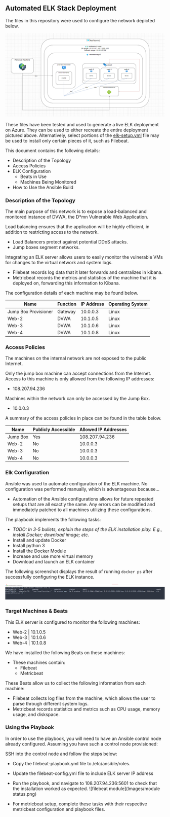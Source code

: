 ## Automated ELK Stack Deployment

The files in this repository were used to configure the network depicted below.

![TODO: Update the path with the name of your diagram](Images/diagram_filename.png)

These files have been tested and used to generate a live ELK deployment on Azure. They can be used to either recreate the entire deployment pictured above. Alternatively, select portions of the [elk-setup.yml](Files/elk-setup.yml) file may be used to install only certain pieces of it, such as Filebeat.


This document contains the following details:
- Description of the Topology
- Access Policies
- ELK Configuration
  - Beats in Use
  - Machines Being Monitored
- How to Use the Ansible Build


### Description of the Topology

The main purpose of this network is to expose a load-balanced and monitored instance of DVWA, the D*mn Vulnerable Web Application.

Load balancing ensures that the application will be highly efficient, in addition to restricting access to the network.
- Load Balancers protect against potential DDoS attacks.
- Jump boxes segment networks.

Integrating an ELK server allows users to easily monitor the vulnerable VMs for changes to the virtual network and system logs.
- Filebeat records log data that it later forwards and centralizes in kibana.
- Metricbeat records the metrics and statistics of the machine that it is deployed on, forwarding this information to Kibana.

The configuration details of each machine may be found below.

| Name                 | Function | IP Address | Operating System |
|----------------------|----------|------------|------------------|
| Jump Box Provisioner | Gateway  | 10.0.0.3   | Linux            |
| Web-2                | DVWA     | 10.1.0.5   | Linux            |
| Web-3                | DVWA     | 10.1.0.6   | Linux            |
| Web-4                | DVWA     | 10.1.0.8   | Linux            |

### Access Policies

The machines on the internal network are not exposed to the public Internet. 

Only the jump box machine can accept connections from the Internet. Access to this machine is only allowed from the following IP addresses:
- 108.207.94.236

Machines within the network can only be accessed by the Jump Box.
- 10.0.0.3

A summary of the access policies in place can be found in the table below.

| Name     | Publicly Accessible | Allowed IP Addresses |
|----------|---------------------|----------------------|
| Jump Box | Yes                 | 108.207.94.236       |
| Web-2    | No                  | 10.0.0.3             |
| Web-3    | No                  | 10.0.0.3             |
| Web-4    | No                  | 10.0.0.3             |

### Elk Configuration

Ansible was used to automate configuration of the ELK machine. No configuration was performed manually, which is advantageous because...
- Automation of the Ansible configurations allows for future repeated setups that are all exactly the same. Any errors can be modified and immediately patched to all machines utilizing these configurations.

The playbook implements the following tasks:
- _TODO: In 3-5 bullets, explain the steps of the ELK installation play. E.g., install Docker; download image; etc._
- Install and update Docker
- Install python 3
- Install the Docker Module
- Increase and use more virtual memory
- Download and launch an ELK container

The following screenshot displays the result of running `docker ps` after successfully configuring the ELK instance.

![Docker ps output](Images/elk_running-screenshot.png)

### Target Machines & Beats
This ELK server is configured to monitor the following machines:
- Web-2 | 10.1.0.5
- Web-3 | 10.1.0.6
- Web-4 | 10.1.0.8

We have installed the following Beats on these machines:
- These machines contain:
  - Filebeat 
  - Metricbeat

These Beats allow us to collect the following information from each machine:
- Filebeat collects log files from the machine, which allows the user to parse through different system logs.
- Metricbeat records statistics and metrics such as CPU usage, memory usage, and diskspace.

### Using the Playbook
In order to use the playbook, you will need to have an Ansible control node already configured. Assuming you have such a control node provisioned: 

SSH into the control node and follow the steps below:
- Copy the filebeat-playbook.yml file to /etc/ansible/roles.
- Update the filebeat-config.yml file to include ELK server IP address
- Run the playbook, and navigate to 108.207.94.236:5601 to check that the installation worked as expected.
![filebeat module](Images/module status.png)

- For metricbeat setup, complete these tasks with their respective metricbeat configuration and playbook files.

